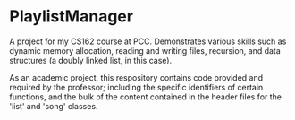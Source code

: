 # PlaylistManager
A project for my CS162 course at PCC.  Demonstrates various skills such as dynamic memory allocation, reading and writing files, recursion, and data structures (a doubly linked list, in this case).  

As an academic project, this respository contains code provided and required by the professor; including the specific identifiers of certain functions, and the bulk of the content contained in the header files for the 'list' and 'song' classes.
